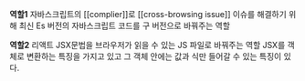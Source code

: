 ---
---

**역할1**
자바스크립트의 [[complier]]로 [[cross-browsing issue]] 이슈를 해결하기 위해 최신 Es 버전의 자바스크립트 코드를 구 버전으로 바꿔주는 역할


**역할2**
리액트 JSX문법을 브라우저가 읽을 수 있는 JS 파일로 바꿔주는 역할 JSX를 객체로 변환하는 특징을 가지고 있고 그 객체 안에는 값과 식만 들어갈 수 있는 특징이 있다. 
